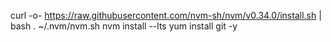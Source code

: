   curl -o- https://raw.githubusercontent.com/nvm-sh/nvm/v0.34.0/install.sh | bash
  . ~/.nvm/nvm.sh
  nvm install --lts
  yum install git -y

